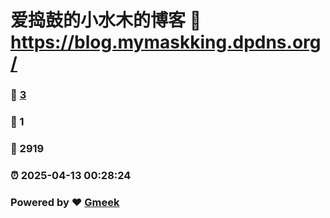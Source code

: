 # 爱捣鼓的小水木的博客 :link: https://blog.mymaskking.dpdns.org/ 
### :page_facing_up: [3](https://blog.mymaskking.dpdns.org//tag.html) 
### :speech_balloon: 1 
### :hibiscus: 2919 
### :alarm_clock: 2025-04-13 00:28:24 
### Powered by :heart: [Gmeek](https://github.com/Meekdai/Gmeek)
